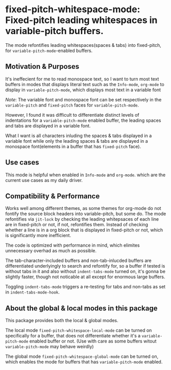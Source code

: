 # fixed-pitch-whitespace-mode: Fixed-pitch leading whitespaces in variable-pitch buffers.

The mode refontifies leading whitespaces(spaces & tabs) into fixed-pitch,
for `variable-pitch-mode`-enabled buffers.

## Motivation & Purposes
It's ineffecient for me to read monospace text, so I want to turn most text
buffers in modes that displays literal text such as the `Info-mode`, `org-mode`
to display in `variable-pitch-mode`, which displays most text in a variable
font

*Note*: The variable font and monospace font can be set respectively in the `variable-pitch` and `fixed-pitch` faces for `variable-pitch-mode`.

However, I found it was difficult to differentiate distinct levels of
indentations for a `variable-pitch-mode` enabled buffer, the leading spaces and
tabs are displayed in a variable font.

What I want is all characters inluding the spaces & tabs displayed in a variable
font while only the leading spaces & tabs are displayed in a monospace
font(elements in a buffer that has `fixed-pitch` face).

## Use cases
This mode is helpful when enabled in `Info-mode` and `org-mode`. which are the current use
cases as my daily driver.

## Compatibility & Performance
Works well among different themes, as some themes for org-mode do not fontify the source
block headers into variable-pitch, but some do. The mode refontifies via `jit-lock` by
checking the leading whitepsaces of each line are in fixed-pitch or not, if not, refontifies
them. Instead of checking whether a line is in a org block that is displayed in fixed-pitch
or not, which is significantly more inefficient.

The code is optimized with performance in mind, which elimites unnecessary overhad as much as
possible.

The tab-character-included buffers and non-tab-inlucded buffers are
differentiated underlyingly to search and refontify for, so a buffer if tested
is without tabs in it and also without `indent-tabs-mode` turned on, it's gonna be slightly
faster, though not noticable at all except for enormous large buffers.

Toggling `indent-tabs-mode` triggers a re-testing for tabs and non-tabs as set
in `indent-tabs-mode-hook`.

## About the global & local modes in this package
This package provides both the local & global modes.

The local mode `fixed-pitch-whitespace-local-mode` can be turned on specifically
for a buffer, that does not differentiate whether it's a `variable-pitch-mode`
enabled buffer or not. (Use with care as some buffers witout
`variable-pitch-mode` may behave weirdly)

The global mode `fixed-pitch-whitespace-global-mode` can be turned on, which
enables the mode for buffers that has `variable-pitch-mode` enabled.
